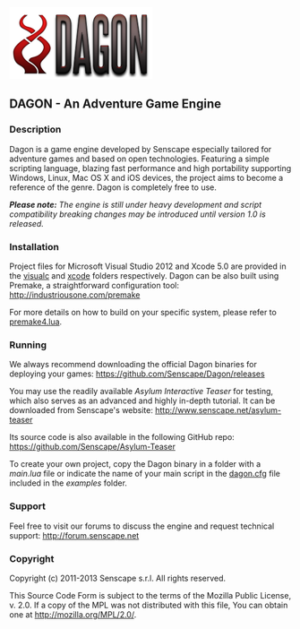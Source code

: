 ![Logo](https://raw.githubusercontent.com/Senscape/Dagon/master/extras/brand_small.png)

## DAGON - An Adventure Game Engine

### Description

Dagon is a game engine developed by Senscape especially tailored for adventure
games and based on open technologies. Featuring a simple scripting language,
blazing fast performance and high portability supporting Windows, Linux, Mac
OS X and iOS devices, the project aims to become a reference of the genre. Dagon
is completely free to use.

_**Please note:** The engine is still under heavy development and script
compatibility breaking changes may be introduced until version 1.0 is released._

### Installation

Project files for Microsoft Visual Studio 2012 and Xcode 5.0 are provided in the
[visualc](visualc) and [xcode](xcode) folders respectively. Dagon can be also built
using Premake, a straightforward configuration tool:
http://industriousone.com/premake

For more details on how to build on your specific system, please refer to
[premake4.lua](premake4.lua).

### Running

We always recommend downloading the official Dagon binaries for deploying your
games: 
https://github.com/Senscape/Dagon/releases

You may use the readily available _Asylum Interactive Teaser_ for testing, 
which also serves as an advanced and highly in-depth tutorial. It can be downloaded
from Senscape's website:
http://www.senscape.net/asylum-teaser

Its source code is also available in the following GitHub repo:
https://github.com/Senscape/Asylum-Teaser

To create your own project, copy the Dagon binary in a folder with a _main.lua_
file or indicate the name of your main script in the
[dagon.cfg](examples/dagon.cfg) file included in the _examples_ folder.

### Support

Feel free to visit our forums to discuss the engine and request technical
support:
http://forum.senscape.net

### Copyright

Copyright (c) 2011-2013 Senscape s.r.l.
All rights reserved.

This Source Code Form is subject to the terms of the Mozilla Public License, v.
2.0. If a copy of the MPL was not distributed with this file, You can obtain one
at http://mozilla.org/MPL/2.0/.
